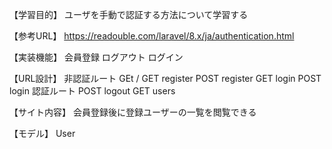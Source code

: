 【学習目的】
ユーザを手動で認証する方法について学習する

【参考URL】
https://readouble.com/laravel/8.x/ja/authentication.html

【実装機能】
会員登録
ログアウト
ログイン

【URL設計】
非認証ルート
GEt /
GET register
POST register
GET login
POST login
認証ルート
POST logout
GET users

【サイト内容】
会員登録後に登録ユーザーの一覧を閲覧できる

【モデル】
User
